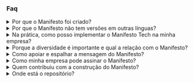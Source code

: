### Faq

<details>
<summary>Por que o Manifesto foi criado?</summary>
<p>Para ajudar o crescimento e a sustentabilidade do mercado brasileiro de tecnologia. Se você já notou que o estado atual inviabiliza o crescimento da sua equipe de tecnologia, está no lugar certo.</p>
</details>

<details>
<summary>Por que o Manifesto não tem versões em outras línguas?</summary>
<p>Porque o Brasil enfrenta problemas específicos. Além da mão de obra especializada, que já era escassa, agora o mercado de trabalho é verdadeiramente internacional e remoto, ou seja: talentos brasileiros são cada vez mais prospectados por empresas estrangeiras com moeda mais forte que a nossa.</p>

<p>Por um lado, é ótimo que pessoas brasileiras da área tech tenham acesso a essas oportunidades - ao mesmo tempo, o nosso mercado precisa se manter competitivo, e isso só será possível se apoiarmos o desenvolvimento e crescimento profissional desses talentos aqui no país.</p>

<p>Apesar do mundo todo, de uma forma ou de outra, enfrentar neste momento escassez de mão de obra de tecnologia, o Brasil tem uma questão mais crônica. É uma incoerência sofrer com falta de profissionais enquanto temos tantos desempregados e subempregados. Por outro lado, é uma oportunidade de desenvolvimento e transformação social. O Manifesto aponta nesta direção.</p>
</details>

<details>
<summary>Na prática, como posso implementar o Manifesto Tech na minha empresa?</summary>
<p>Seguindo os três valores da forma mais próxima possível. Sabemos que a curto prazo a contratação de pessoas em desenvolvimento pode gerar entregas que não atendem inteiramente às expectativas do seu planejamento atual e que as stacks mais comuns talvez não sejam as melhores para a sua equipe e projeto.</p>

<p>No entanto, o Manifesto não é um checklist, tampouco um framework - e isso significa que você pode implementá-lo de diferentes formas. Queremos, inclusive, construir em conjunto. O que você está fazendo para combater a escassez de talentos e pessoas em tech? Nós queremos saber.</p>

<p>A médio prazo o tamanho e a senioridade (média) do seu time vai depender muito do sucesso da sua implementação do Manifesto.</p>
</details>

<details>
<summary>Porque a diversidade é importante e qual a relação com o Manifesto?</summary>
<p>A necessidade de mais profissionais no mercado de tecnologia é uma oportunidade única de preencher esses espaços de forma mais diversa, de fazer diferente do que historicamente é quase sempre feito.</p>
<p>A tecnologia como profissão pode ter menos barreiras de entrada que a maioria das outras profissões do mesmo patamar de remuneração. Isso se empresas e o mercado abraçarem como valor fundamental essa transformação social. Por isso o Manifesto.</p>
<p>Praticar a diversidade exige preparar seus times e a cultura organizacional para efetivamente receber pessoas diversas. Pessoas diversas partem de pontos diferentes, é preciso compreensão, apoio e acompanhamento para o contexto de cada um. Isso é inclusão verdadeira.</p>
<p>A inclusão de grupos sub-representados leva a um futuro mais justo. Mas vamos além: times, empresas e o mercado com mais diversidade, são essencias para resolver os desafios mais complexos do mundo da tecnologia.</p>
</details>

<details>
<summary>Como apoiar e espalhar a mensagem do Manifesto?</summary>
<p>Todas as pessoas inseridas no mercado de tecnologia são incentivadas a divulgar e apoiar publicamente os valores e princípios do Manifesto. A transformação só virá se um forte movimento for criado em torno dessas mensagens.</p>
<p>Se você já está em uma empresa ou organização, seja agente de mudança. Influencie na contratação de pessoas, incentive uma cultura de aprendizado saudável, habilite pessoas para essas novas atividades.</p>
<p>Se está procurando uma oportunidade para entrar no mercado, busque as iniciativas das empresas signatárias, que não só acreditam como praticam os valores do Manifesto.</p>
</details>

<details>
<summary>Como minha empresa pode assinar o Manifesto?</summary>
<p>Empresas e organizações podem se tornar signatárias do Manifesto submetendo sua candidatura. Muito mais importante que concordar com os valores e princípios é efetivamente vivenciar na prática. Queremos saber sua visão sobre o Manifesto e suas iniciativas concretas já hoje para implementá-lo.</p>
<p>Você pode submeter sua assinatura <a href="https://github.com/manifestotech/manifestotech/issues/new/choose">abrindo uma issue</a> no repositório do Manifesto.</p>
</details>

<details>
<summary>Quem contribuiu com a construção do Manifesto?</summary>
<p>O texto foi construído colaborativamente por todas as pessoas das empresas e organizações signatárias que vivem e experimentam diferentes contextos no seu dia a dia de tecnologia. Deixamos também nosso agradecimento a Roberta Arcoverde, Maurício Linhares, Filipe Deschamps, Danilo Sato e Mário Souto que colaboraram com o texto, além da organização da Alura para sua concretização.</p>
</details>

<details>
<summary>Onde está o repositório?</summary>
<p>Todo texto, conteúdo e este site estão publicados no Github no repositório <a href="https://github.com/manifestotech/manifestotech">techmanifesto/techmanifesto</a>. Issues com correções são bem vindas.</p>
</details>

